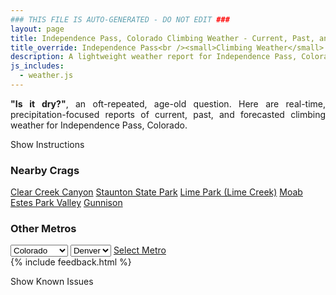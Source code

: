 ```yaml
---
### THIS FILE IS AUTO-GENERATED - DO NOT EDIT ###
layout: page
title: Independence Pass, Colorado Climbing Weather - Current, Past, and Forecasted Report
title_override: Independence Pass<br /><small>Climbing Weather</small>
description: A lightweight weather report for Independence Pass, Colorado. Optimized for slow internet connections.
js_includes:
  - weather.js
---
```


<section class="measure center lh-copy f5-ns f6 ph2 mv4" style="text-align: justify;">
<strong>"Is it dry?"</strong>, an oft-repeated, age-old question. Here are real-time,
precipitation-focused reports of current, past, and forecasted climbing weather for Independence Pass, Colorado.
</section>

<p id="settings-toggle" class="mw5 b center tc hover-light-red black-70 pointer">Show Instructions</p>
<section id="settings" class="overflow-hidden" style="display:none;">
    <div class="mv2 ph2 center">
        <div class="fn f6 tc pv2">
            <p class="measure lh-copy center"><strong>Show/hide hourly forecasts</strong> by clicking the desired day.</p>
            <hr class="mw5 p0 mv2 o-60 b0 bt b--light-red light-red bg-light-red">
            <p class="measure lh-copy center"><strong>Current and Past conditions</strong> are measured by the nearest weather station. <strong>Forecast conditions</strong> are calculated and polled separately.</p>
            <hr class="mw5 p0 mv2 o-60 b0 bt b--light-red light-red bg-light-red">
            <p class="measure lh-copy center"><strong>Having issues?</strong> Try <a id="clear-cache" class="no-underline relative fancy-link light-red hover-light-red" href="#">clearing the local cache</a>.</p>
            <hr class="mw5 p0 mv2 o-60 b0 bt b--light-red light-red bg-light-red">
            <p class="measure lh-copy center">Weather data sourced from <a class="no-underline fancy-link relative light-red" target="_blank" href="https://www.weather.gov/documentation/services-web-api">weather.gov</a>.</p>
        </div>
    </div>
</section>
<section id="weather" data-crag="independence-pass-colorado" class="mv4-ns mv3 ph2 center"></section>
<section id="nearby" class="tc lh-copy">
  <h3>Nearby Crags</h3>
<a class="nowrap no-underline fancy-link relative light-red mh3" href="/crags/clear-creek-canyon-colorado-weather.html">Clear Creek Canyon</a>
<a class="nowrap no-underline fancy-link relative light-red mh3" href="/crags/staunton-state-park-colorado-weather.html">Staunton State Park</a>
<a class="nowrap no-underline fancy-link relative light-red mh3" href="/crags/lime-park-lime-creek-colorado-weather.html">Lime Park (Lime Creek)</a>
<a class="nowrap no-underline fancy-link relative light-red mh3" href="/crags/moab-utah-weather.html">Moab</a>
<a class="nowrap no-underline fancy-link relative light-red mh3" href="/crags/estes-park-valley-colorado-weather.html">Estes Park Valley</a>
<a class="nowrap no-underline fancy-link relative light-red mh3" href="/crags/gunnison-colorado-weather.html">Gunnison</a>
</section>
<section id="nearby" class="tc lh-copy">
  <h3>Other Metros</h3>
  <select class="ma1 bg-near-white pa2" id="stateSel">
    <option value="Texas">Texas</option>
    <option value="Washington">Washington</option>
    <option value="Colorado" selected>Colorado</option>
    <option value="Tennessee">Tennessee</option>
    <option value="Utah">Utah</option>
    <option value="California">California</option>
  </select>
  <select class="ma1 bg-near-white pa2" id="citySel">
    <option value="Denver" selected>Denver</option>
  </select>
  <a id="selectMetro" class="f6 link dim ph3 pv2 ma1 dib white bg-light-red" href="/crags/denver-colorado-weather.html">Select Metro</a>
  <script>
    var states = [];
    states["Texas"] = "Austin"
    states["Washington"] = "Seattle"
    states["Colorado"] = "Denver"
    states["Tennessee"] = "Nashville"
    states["Utah"] = "Salt Lake City"
    states["California"] = "San Francisco|Los Angeles"
  </script>
</section>
{% include feedback.html %}
<p id="issues-toggle" class="mw5 b center tc hover-light-red black-70 pointer">Show Known Issues</p>
<section id="issues" class="overflow-hidden tc f6">
</section>

<script>
  var weekly_GJT_162_97 = {"updated":"2023-01-03T07:52:05+00:00","units":"us","forecastGenerator":"BaselineForecastGenerator","generatedAt":"2023-01-03T08:36:20+00:00","updateTime":"2023-01-03T07:52:05+00:00","validTimes":"2023-01-03T01:00:00+00:00/P8D","elevation":{"unitCode":"wmoUnit:m","value":3250.9968},"periods":[{"number":1,"name":"Overnight","startTime":"2023-01-03T01:00:00-07:00","endTime":"2023-01-03T06:00:00-07:00","isDaytime":false,"temperature":4,"temperatureUnit":"F","temperatureTrend":null,"windSpeed":"5 to 15 mph","windDirection":"WSW","icon":"https://api.weather.gov/icons/land/night/snow,60?size=medium","shortForecast":"Snow Showers Likely","detailedForecast":"Snow showers likely. Mostly cloudy, with a low around 4. West southwest wind 5 to 15 mph. Chance of precipitation is 60%. New snow accumulation of 1 to 2 inches possible."},{"number":2,"name":"Tuesday","startTime":"2023-01-03T06:00:00-07:00","endTime":"2023-01-03T18:00:00-07:00","isDaytime":true,"temperature":18,"temperatureUnit":"F","temperatureTrend":null,"windSpeed":"10 to 15 mph","windDirection":"W","icon":"https://api.weather.gov/icons/land/day/snow,60/snow,70?size=medium","shortForecast":"Snow Showers Likely","detailedForecast":"Snow showers likely. Cloudy, with a high near 18. West wind 10 to 15 mph, with gusts as high as 30 mph. Chance of precipitation is 70%. New snow accumulation of 1 to 2 inches possible."},{"number":3,"name":"Tuesday Night","startTime":"2023-01-03T18:00:00-07:00","endTime":"2023-01-04T06:00:00-07:00","isDaytime":false,"temperature":0,"temperatureUnit":"F","temperatureTrend":null,"windSpeed":"15 to 20 mph","windDirection":"WNW","icon":"https://api.weather.gov/icons/land/night/snow,70/snow,50?size=medium","shortForecast":"Snow Showers Likely","detailedForecast":"Snow showers likely. Mostly cloudy, with a low around 0. Wind chill values as low as -16. West northwest wind 15 to 20 mph. Chance of precipitation is 70%. New snow accumulation of less than one inch possible."},{"number":4,"name":"Wednesday","startTime":"2023-01-04T06:00:00-07:00","endTime":"2023-01-04T18:00:00-07:00","isDaytime":true,"temperature":17,"temperatureUnit":"F","temperatureTrend":null,"windSpeed":"20 to 25 mph","windDirection":"WNW","icon":"https://api.weather.gov/icons/land/day/blizzard,30/blizzard,20?size=medium","shortForecast":"Chance Snow Showers And Patchy Blowing Snow then Patchy Blowing Snow","detailedForecast":"A chance of snow showers before 9am, then a chance of snow showers and patchy blowing snow between 9am and 11am, then patchy blowing snow and a slight chance of snow showers between 11am and 5pm. Partly sunny, with a high near 17. Wind chill values as low as -19. West northwest wind 20 to 25 mph. Chance of precipitation is 30%. Little or no snow accumulation expected."},{"number":5,"name":"Wednesday Night","startTime":"2023-01-04T18:00:00-07:00","endTime":"2023-01-05T06:00:00-07:00","isDaytime":false,"temperature":2,"temperatureUnit":"F","temperatureTrend":null,"windSpeed":"10 to 15 mph","windDirection":"W","icon":"https://api.weather.gov/icons/land/night/cold?size=medium","shortForecast":"Partly Cloudy","detailedForecast":"Partly cloudy, with a low around 2. West wind 10 to 15 mph."},{"number":6,"name":"Thursday","startTime":"2023-01-05T06:00:00-07:00","endTime":"2023-01-05T18:00:00-07:00","isDaytime":true,"temperature":33,"temperatureUnit":"F","temperatureTrend":null,"windSpeed":"15 to 20 mph","windDirection":"WSW","icon":"https://api.weather.gov/icons/land/day/blizzard?size=medium","shortForecast":"Patchy Blowing Snow","detailedForecast":"Patchy blowing snow between 11am and 5pm. Mostly sunny, with a high near 33."},{"number":7,"name":"Thursday Night","startTime":"2023-01-05T18:00:00-07:00","endTime":"2023-01-06T06:00:00-07:00","isDaytime":false,"temperature":11,"temperatureUnit":"F","temperatureTrend":null,"windSpeed":"15 mph","windDirection":"WSW","icon":"https://api.weather.gov/icons/land/night/snow,40/snow,80?size=medium","shortForecast":"Snow Showers","detailedForecast":"Snow showers after 11pm. Mostly cloudy, with a low around 11. Chance of precipitation is 80%. New snow accumulation of less than one inch possible."},{"number":8,"name":"Friday","startTime":"2023-01-06T06:00:00-07:00","endTime":"2023-01-06T18:00:00-07:00","isDaytime":true,"temperature":26,"temperatureUnit":"F","temperatureTrend":null,"windSpeed":"15 to 20 mph","windDirection":"W","icon":"https://api.weather.gov/icons/land/day/snow/blizzard?size=medium","shortForecast":"Snow Showers","detailedForecast":"Snow showers before noon, then snow showers and patchy blowing snow. Mostly cloudy, with a high near 26. New snow accumulation of 1 to 2 inches possible."},{"number":9,"name":"Friday Night","startTime":"2023-01-06T18:00:00-07:00","endTime":"2023-01-07T06:00:00-07:00","isDaytime":false,"temperature":6,"temperatureUnit":"F","temperatureTrend":null,"windSpeed":"15 mph","windDirection":"WNW","icon":"https://api.weather.gov/icons/land/night/snow?size=medium","shortForecast":"Chance Snow Showers","detailedForecast":"A chance of snow showers before 5am. Mostly cloudy, with a low around 6. Little or no snow accumulation expected."},{"number":10,"name":"Saturday","startTime":"2023-01-07T06:00:00-07:00","endTime":"2023-01-07T18:00:00-07:00","isDaytime":true,"temperature":25,"temperatureUnit":"F","temperatureTrend":null,"windSpeed":"10 to 15 mph","windDirection":"WNW","icon":"https://api.weather.gov/icons/land/day/bkn?size=medium","shortForecast":"Partly Sunny","detailedForecast":"Partly sunny, with a high near 25."},{"number":11,"name":"Saturday Night","startTime":"2023-01-07T18:00:00-07:00","endTime":"2023-01-08T06:00:00-07:00","isDaytime":false,"temperature":3,"temperatureUnit":"F","temperatureTrend":null,"windSpeed":"10 mph","windDirection":"W","icon":"https://api.weather.gov/icons/land/night/cold?size=medium","shortForecast":"Partly Cloudy","detailedForecast":"Partly cloudy, with a low around 3."},{"number":12,"name":"Sunday","startTime":"2023-01-08T06:00:00-07:00","endTime":"2023-01-08T18:00:00-07:00","isDaytime":true,"temperature":29,"temperatureUnit":"F","temperatureTrend":null,"windSpeed":"10 to 15 mph","windDirection":"W","icon":"https://api.weather.gov/icons/land/day/sct/snow?size=medium","shortForecast":"Mostly Sunny then Slight Chance Snow Showers","detailedForecast":"A slight chance of snow showers after 5pm. Mostly sunny, with a high near 29."},{"number":13,"name":"Sunday Night","startTime":"2023-01-08T18:00:00-07:00","endTime":"2023-01-09T06:00:00-07:00","isDaytime":false,"temperature":6,"temperatureUnit":"F","temperatureTrend":null,"windSpeed":"15 mph","windDirection":"WSW","icon":"https://api.weather.gov/icons/land/night/snow?size=medium","shortForecast":"Slight Chance Snow Showers","detailedForecast":"A slight chance of snow showers. Partly cloudy, with a low around 6."},{"number":14,"name":"Monday","startTime":"2023-01-09T06:00:00-07:00","endTime":"2023-01-09T18:00:00-07:00","isDaytime":true,"temperature":28,"temperatureUnit":"F","temperatureTrend":null,"windSpeed":"15 mph","windDirection":"W","icon":"https://api.weather.gov/icons/land/day/snow?size=medium","shortForecast":"Slight Chance Snow Showers","detailedForecast":"A slight chance of snow showers. Partly sunny, with a high near 28."}]}
  var hourly_GJT_162_97 = {"@context":["https://geojson.org/geojson-ld/geojson-context.jsonld",{"@version":"1.1","wx":"https://api.weather.gov/ontology#","geo":"http://www.opengis.net/ont/geosparql#","unit":"http://codes.wmo.int/common/unit/","@vocab":"https://api.weather.gov/ontology#"}],"type":"Feature","geometry":{"type":"Polygon","coordinates":[[[-106.6339563,39.1280215],[-106.63151339999999,39.1059871],[-106.60305159999999,39.1078842],[-106.60548849999999,39.1299189],[-106.6339563,39.1280215]]]},"properties":{"updated":"2023-01-03T07:52:05+00:00","units":"us","forecastGenerator":"HourlyForecastGenerator","generatedAt":"2023-01-03T08:36:21+00:00","updateTime":"2023-01-03T07:52:05+00:00","validTimes":"2023-01-03T01:00:00+00:00/P8D","elevation":{"unitCode":"wmoUnit:m","value":3250.9968},"periods":[{"number":1,"name":"","startTime":"2023-01-03T01:00:00-07:00","endTime":"2023-01-03T02:00:00-07:00","isDaytime":false,"temperature":10,"temperatureUnit":"F","temperatureTrend":null,"windSpeed":"5 mph","windDirection":"WSW","icon":"https://api.weather.gov/icons/land/night/snow,50?size=small","shortForecast":"Chance Snow Showers","detailedForecast":""},{"number":2,"name":"","startTime":"2023-01-03T02:00:00-07:00","endTime":"2023-01-03T03:00:00-07:00","isDaytime":false,"temperature":11,"temperatureUnit":"F","temperatureTrend":null,"windSpeed":"10 mph","windDirection":"WSW","icon":"https://api.weather.gov/icons/land/night/snow,60?size=small","shortForecast":"Snow Showers Likely","detailedForecast":""},{"number":3,"name":"","startTime":"2023-01-03T03:00:00-07:00","endTime":"2023-01-03T04:00:00-07:00","isDaytime":false,"temperature":11,"temperatureUnit":"F","temperatureTrend":null,"windSpeed":"10 mph","windDirection":"W","icon":"https://api.weather.gov/icons/land/night/snow,60?size=small","shortForecast":"Snow Showers Likely","detailedForecast":""},{"number":4,"name":"","startTime":"2023-01-03T04:00:00-07:00","endTime":"2023-01-03T05:00:00-07:00","isDaytime":false,"temperature":11,"temperatureUnit":"F","temperatureTrend":null,"windSpeed":"10 mph","windDirection":"WSW","icon":"https://api.weather.gov/icons/land/night/snow,60?size=small","shortForecast":"Snow Showers Likely","detailedForecast":""},{"number":5,"name":"","startTime":"2023-01-03T05:00:00-07:00","endTime":"2023-01-03T06:00:00-07:00","isDaytime":false,"temperature":10,"temperatureUnit":"F","temperatureTrend":null,"windSpeed":"15 mph","windDirection":"W","icon":"https://api.weather.gov/icons/land/night/snow,60?size=small","shortForecast":"Snow Showers Likely","detailedForecast":""},{"number":6,"name":"","startTime":"2023-01-03T06:00:00-07:00","endTime":"2023-01-03T07:00:00-07:00","isDaytime":true,"temperature":9,"temperatureUnit":"F","temperatureTrend":null,"windSpeed":"10 mph","windDirection":"W","icon":"https://api.weather.gov/icons/land/day/snow,60?size=small","shortForecast":"Snow Showers Likely","detailedForecast":""},{"number":7,"name":"","startTime":"2023-01-03T07:00:00-07:00","endTime":"2023-01-03T08:00:00-07:00","isDaytime":true,"temperature":8,"temperatureUnit":"F","temperatureTrend":null,"windSpeed":"10 mph","windDirection":"W","icon":"https://api.weather.gov/icons/land/day/snow,50?size=small","shortForecast":"Chance Snow Showers","detailedForecast":""},{"number":8,"name":"","startTime":"2023-01-03T08:00:00-07:00","endTime":"2023-01-03T09:00:00-07:00","isDaytime":true,"temperature":8,"temperatureUnit":"F","temperatureTrend":null,"windSpeed":"15 mph","windDirection":"W","icon":"https://api.weather.gov/icons/land/day/snow?size=small","shortForecast":"Chance Snow Showers","detailedForecast":""},{"number":9,"name":"","startTime":"2023-01-03T09:00:00-07:00","endTime":"2023-01-03T10:00:00-07:00","isDaytime":true,"temperature":8,"temperatureUnit":"F","temperatureTrend":null,"windSpeed":"15 mph","windDirection":"W","icon":"https://api.weather.gov/icons/land/day/snow?size=small","shortForecast":"Chance Snow Showers","detailedForecast":""},{"number":10,"name":"","startTime":"2023-01-03T10:00:00-07:00","endTime":"2023-01-03T11:00:00-07:00","isDaytime":true,"temperature":12,"temperatureUnit":"F","temperatureTrend":null,"windSpeed":"15 mph","windDirection":"W","icon":"https://api.weather.gov/icons/land/day/snow?size=small","shortForecast":"Chance Snow Showers","detailedForecast":""},{"number":11,"name":"","startTime":"2023-01-03T11:00:00-07:00","endTime":"2023-01-03T12:00:00-07:00","isDaytime":true,"temperature":16,"temperatureUnit":"F","temperatureTrend":null,"windSpeed":"15 mph","windDirection":"W","icon":"https://api.weather.gov/icons/land/day/snow?size=small","shortForecast":"Chance Snow Showers","detailedForecast":""},{"number":12,"name":"","startTime":"2023-01-03T12:00:00-07:00","endTime":"2023-01-03T13:00:00-07:00","isDaytime":true,"temperature":16,"temperatureUnit":"F","temperatureTrend":null,"windSpeed":"15 mph","windDirection":"W","icon":"https://api.weather.gov/icons/land/day/snow?size=small","shortForecast":"Chance Snow Showers","detailedForecast":""},{"number":13,"name":"","startTime":"2023-01-03T13:00:00-07:00","endTime":"2023-01-03T14:00:00-07:00","isDaytime":true,"temperature":16,"temperatureUnit":"F","temperatureTrend":null,"windSpeed":"15 mph","windDirection":"W","icon":"https://api.weather.gov/icons/land/day/snow?size=small","shortForecast":"Snow Showers Likely","detailedForecast":""},{"number":14,"name":"","startTime":"2023-01-03T14:00:00-07:00","endTime":"2023-01-03T15:00:00-07:00","isDaytime":true,"temperature":17,"temperatureUnit":"F","temperatureTrend":null,"windSpeed":"15 mph","windDirection":"W","icon":"https://api.weather.gov/icons/land/day/snow?size=small","shortForecast":"Snow Showers Likely","detailedForecast":""},{"number":15,"name":"","startTime":"2023-01-03T15:00:00-07:00","endTime":"2023-01-03T16:00:00-07:00","isDaytime":true,"temperature":16,"temperatureUnit":"F","temperatureTrend":null,"windSpeed":"15 mph","windDirection":"W","icon":"https://api.weather.gov/icons/land/day/snow?size=small","shortForecast":"Snow Showers Likely","detailedForecast":""},{"number":16,"name":"","startTime":"2023-01-03T16:00:00-07:00","endTime":"2023-01-03T17:00:00-07:00","isDaytime":true,"temperature":14,"temperatureUnit":"F","temperatureTrend":null,"windSpeed":"15 mph","windDirection":"WNW","icon":"https://api.weather.gov/icons/land/day/snow?size=small","shortForecast":"Snow Showers Likely","detailedForecast":""},{"number":17,"name":"","startTime":"2023-01-03T17:00:00-07:00","endTime":"2023-01-03T18:00:00-07:00","isDaytime":true,"temperature":12,"temperatureUnit":"F","temperatureTrend":null,"windSpeed":"15 mph","windDirection":"WNW","icon":"https://api.weather.gov/icons/land/day/snow?size=small","shortForecast":"Snow Showers Likely","detailedForecast":""},{"number":18,"name":"","startTime":"2023-01-03T18:00:00-07:00","endTime":"2023-01-03T19:00:00-07:00","isDaytime":false,"temperature":6,"temperatureUnit":"F","temperatureTrend":null,"windSpeed":"15 mph","windDirection":"WNW","icon":"https://api.weather.gov/icons/land/night/snow?size=small","shortForecast":"Snow Showers Likely","detailedForecast":""},{"number":19,"name":"","startTime":"2023-01-03T19:00:00-07:00","endTime":"2023-01-03T20:00:00-07:00","isDaytime":false,"temperature":6,"temperatureUnit":"F","temperatureTrend":null,"windSpeed":"15 mph","windDirection":"WNW","icon":"https://api.weather.gov/icons/land/night/snow?size=small","shortForecast":"Snow Showers Likely","detailedForecast":""},{"number":20,"name":"","startTime":"2023-01-03T20:00:00-07:00","endTime":"2023-01-03T21:00:00-07:00","isDaytime":false,"temperature":5,"temperatureUnit":"F","temperatureTrend":null,"windSpeed":"15 mph","windDirection":"WNW","icon":"https://api.weather.gov/icons/land/night/snow?size=small","shortForecast":"Snow Showers Likely","detailedForecast":""},{"number":21,"name":"","startTime":"2023-01-03T21:00:00-07:00","endTime":"2023-01-03T22:00:00-07:00","isDaytime":false,"temperature":4,"temperatureUnit":"F","temperatureTrend":null,"windSpeed":"15 mph","windDirection":"WNW","icon":"https://api.weather.gov/icons/land/night/snow?size=small","shortForecast":"Snow Showers Likely","detailedForecast":""},{"number":22,"name":"","startTime":"2023-01-03T22:00:00-07:00","endTime":"2023-01-03T23:00:00-07:00","isDaytime":false,"temperature":3,"temperatureUnit":"F","temperatureTrend":null,"windSpeed":"15 mph","windDirection":"WNW","icon":"https://api.weather.gov/icons/land/night/snow?size=small","shortForecast":"Snow Showers Likely","detailedForecast":""},{"number":23,"name":"","startTime":"2023-01-03T23:00:00-07:00","endTime":"2023-01-04T00:00:00-07:00","isDaytime":false,"temperature":4,"temperatureUnit":"F","temperatureTrend":null,"windSpeed":"15 mph","windDirection":"WNW","icon":"https://api.weather.gov/icons/land/night/snow?size=small","shortForecast":"Chance Snow Showers","detailedForecast":""},{"number":24,"name":"","startTime":"2023-01-04T00:00:00-07:00","endTime":"2023-01-04T01:00:00-07:00","isDaytime":false,"temperature":2,"temperatureUnit":"F","temperatureTrend":null,"windSpeed":"15 mph","windDirection":"WNW","icon":"https://api.weather.gov/icons/land/night/snow?size=small","shortForecast":"Chance Snow Showers","detailedForecast":""},{"number":25,"name":"","startTime":"2023-01-04T01:00:00-07:00","endTime":"2023-01-04T02:00:00-07:00","isDaytime":false,"temperature":5,"temperatureUnit":"F","temperatureTrend":null,"windSpeed":"15 mph","windDirection":"WNW","icon":"https://api.weather.gov/icons/land/night/snow?size=small","shortForecast":"Chance Snow Showers","detailedForecast":""},{"number":26,"name":"","startTime":"2023-01-04T02:00:00-07:00","endTime":"2023-01-04T03:00:00-07:00","isDaytime":false,"temperature":6,"temperatureUnit":"F","temperatureTrend":null,"windSpeed":"15 mph","windDirection":"WNW","icon":"https://api.weather.gov/icons/land/night/snow?size=small","shortForecast":"Chance Snow Showers","detailedForecast":""},{"number":27,"name":"","startTime":"2023-01-04T03:00:00-07:00","endTime":"2023-01-04T04:00:00-07:00","isDaytime":false,"temperature":5,"temperatureUnit":"F","temperatureTrend":null,"windSpeed":"20 mph","windDirection":"WNW","icon":"https://api.weather.gov/icons/land/night/snow?size=small","shortForecast":"Chance Snow Showers","detailedForecast":""},{"number":28,"name":"","startTime":"2023-01-04T04:00:00-07:00","endTime":"2023-01-04T05:00:00-07:00","isDaytime":false,"temperature":5,"temperatureUnit":"F","temperatureTrend":null,"windSpeed":"20 mph","windDirection":"WNW","icon":"https://api.weather.gov/icons/land/night/snow?size=small","shortForecast":"Chance Snow Showers","detailedForecast":""},{"number":29,"name":"","startTime":"2023-01-04T05:00:00-07:00","endTime":"2023-01-04T06:00:00-07:00","isDaytime":false,"temperature":6,"temperatureUnit":"F","temperatureTrend":null,"windSpeed":"20 mph","windDirection":"WNW","icon":"https://api.weather.gov/icons/land/night/snow?size=small","shortForecast":"Chance Snow Showers","detailedForecast":""},{"number":30,"name":"","startTime":"2023-01-04T06:00:00-07:00","endTime":"2023-01-04T07:00:00-07:00","isDaytime":true,"temperature":4,"temperatureUnit":"F","temperatureTrend":null,"windSpeed":"20 mph","windDirection":"WNW","icon":"https://api.weather.gov/icons/land/day/snow?size=small","shortForecast":"Chance Snow Showers","detailedForecast":""},{"number":31,"name":"","startTime":"2023-01-04T07:00:00-07:00","endTime":"2023-01-04T08:00:00-07:00","isDaytime":true,"temperature":3,"temperatureUnit":"F","temperatureTrend":null,"windSpeed":"20 mph","windDirection":"WNW","icon":"https://api.weather.gov/icons/land/day/snow?size=small","shortForecast":"Chance Snow Showers","detailedForecast":""},{"number":32,"name":"","startTime":"2023-01-04T08:00:00-07:00","endTime":"2023-01-04T09:00:00-07:00","isDaytime":true,"temperature":3,"temperatureUnit":"F","temperatureTrend":null,"windSpeed":"20 mph","windDirection":"WNW","icon":"https://api.weather.gov/icons/land/day/snow?size=small","shortForecast":"Chance Snow Showers","detailedForecast":""},{"number":33,"name":"","startTime":"2023-01-04T09:00:00-07:00","endTime":"2023-01-04T10:00:00-07:00","isDaytime":true,"temperature":4,"temperatureUnit":"F","temperatureTrend":null,"windSpeed":"20 mph","windDirection":"WNW","icon":"https://api.weather.gov/icons/land/day/blizzard?size=small","shortForecast":"Chance Snow Showers And Patchy Blowing Snow","detailedForecast":""},{"number":34,"name":"","startTime":"2023-01-04T10:00:00-07:00","endTime":"2023-01-04T11:00:00-07:00","isDaytime":true,"temperature":8,"temperatureUnit":"F","temperatureTrend":null,"windSpeed":"20 mph","windDirection":"WNW","icon":"https://api.weather.gov/icons/land/day/blizzard?size=small","shortForecast":"Chance Snow Showers And Patchy Blowing Snow","detailedForecast":""},{"number":35,"name":"","startTime":"2023-01-04T11:00:00-07:00","endTime":"2023-01-04T12:00:00-07:00","isDaytime":true,"temperature":13,"temperatureUnit":"F","temperatureTrend":null,"windSpeed":"25 mph","windDirection":"WNW","icon":"https://api.weather.gov/icons/land/day/blizzard?size=small","shortForecast":"Patchy Blowing Snow","detailedForecast":""},{"number":36,"name":"","startTime":"2023-01-04T12:00:00-07:00","endTime":"2023-01-04T13:00:00-07:00","isDaytime":true,"temperature":14,"temperatureUnit":"F","temperatureTrend":null,"windSpeed":"25 mph","windDirection":"WNW","icon":"https://api.weather.gov/icons/land/day/blizzard?size=small","shortForecast":"Patchy Blowing Snow","detailedForecast":""},{"number":37,"name":"","startTime":"2023-01-04T13:00:00-07:00","endTime":"2023-01-04T14:00:00-07:00","isDaytime":true,"temperature":16,"temperatureUnit":"F","temperatureTrend":null,"windSpeed":"25 mph","windDirection":"W","icon":"https://api.weather.gov/icons/land/day/blizzard?size=small","shortForecast":"Patchy Blowing Snow","detailedForecast":""},{"number":38,"name":"","startTime":"2023-01-04T14:00:00-07:00","endTime":"2023-01-04T15:00:00-07:00","isDaytime":true,"temperature":17,"temperatureUnit":"F","temperatureTrend":null,"windSpeed":"25 mph","windDirection":"W","icon":"https://api.weather.gov/icons/land/day/blizzard?size=small","shortForecast":"Patchy Blowing Snow","detailedForecast":""},{"number":39,"name":"","startTime":"2023-01-04T15:00:00-07:00","endTime":"2023-01-04T16:00:00-07:00","isDaytime":true,"temperature":15,"temperatureUnit":"F","temperatureTrend":null,"windSpeed":"20 mph","windDirection":"W","icon":"https://api.weather.gov/icons/land/day/blizzard?size=small","shortForecast":"Patchy Blowing Snow","detailedForecast":""},{"number":40,"name":"","startTime":"2023-01-04T16:00:00-07:00","endTime":"2023-01-04T17:00:00-07:00","isDaytime":true,"temperature":14,"temperatureUnit":"F","temperatureTrend":null,"windSpeed":"20 mph","windDirection":"W","icon":"https://api.weather.gov/icons/land/day/blizzard?size=small","shortForecast":"Patchy Blowing Snow","detailedForecast":""},{"number":41,"name":"","startTime":"2023-01-04T17:00:00-07:00","endTime":"2023-01-04T18:00:00-07:00","isDaytime":true,"temperature":12,"temperatureUnit":"F","temperatureTrend":null,"windSpeed":"20 mph","windDirection":"W","icon":"https://api.weather.gov/icons/land/day/bkn?size=small","shortForecast":"Partly Sunny","detailedForecast":""},{"number":42,"name":"","startTime":"2023-01-04T18:00:00-07:00","endTime":"2023-01-04T19:00:00-07:00","isDaytime":false,"temperature":10,"temperatureUnit":"F","temperatureTrend":null,"windSpeed":"15 mph","windDirection":"W","icon":"https://api.weather.gov/icons/land/night/cold?size=small","shortForecast":"Partly Cloudy","detailedForecast":""},{"number":43,"name":"","startTime":"2023-01-04T19:00:00-07:00","endTime":"2023-01-04T20:00:00-07:00","isDaytime":false,"temperature":7,"temperatureUnit":"F","temperatureTrend":null,"windSpeed":"10 mph","windDirection":"W","icon":"https://api.weather.gov/icons/land/night/cold?size=small","shortForecast":"Partly Cloudy","detailedForecast":""},{"number":44,"name":"","startTime":"2023-01-04T20:00:00-07:00","endTime":"2023-01-04T21:00:00-07:00","isDaytime":false,"temperature":4,"temperatureUnit":"F","temperatureTrend":null,"windSpeed":"10 mph","windDirection":"WSW","icon":"https://api.weather.gov/icons/land/night/cold?size=small","shortForecast":"Partly Cloudy","detailedForecast":""},{"number":45,"name":"","startTime":"2023-01-04T21:00:00-07:00","endTime":"2023-01-04T22:00:00-07:00","isDaytime":false,"temperature":4,"temperatureUnit":"F","temperatureTrend":null,"windSpeed":"10 mph","windDirection":"WSW","icon":"https://api.weather.gov/icons/land/night/cold?size=small","shortForecast":"Mostly Clear","detailedForecast":""},{"number":46,"name":"","startTime":"2023-01-04T22:00:00-07:00","endTime":"2023-01-04T23:00:00-07:00","isDaytime":false,"temperature":4,"temperatureUnit":"F","temperatureTrend":null,"windSpeed":"15 mph","windDirection":"WSW","icon":"https://api.weather.gov/icons/land/night/cold?size=small","shortForecast":"Mostly Clear","detailedForecast":""},{"number":47,"name":"","startTime":"2023-01-04T23:00:00-07:00","endTime":"2023-01-05T00:00:00-07:00","isDaytime":false,"temperature":4,"temperatureUnit":"F","temperatureTrend":null,"windSpeed":"15 mph","windDirection":"WSW","icon":"https://api.weather.gov/icons/land/night/cold?size=small","shortForecast":"Mostly Clear","detailedForecast":""},{"number":48,"name":"","startTime":"2023-01-05T00:00:00-07:00","endTime":"2023-01-05T01:00:00-07:00","isDaytime":false,"temperature":5,"temperatureUnit":"F","temperatureTrend":null,"windSpeed":"15 mph","windDirection":"WSW","icon":"https://api.weather.gov/icons/land/night/cold?size=small","shortForecast":"Mostly Clear","detailedForecast":""},{"number":49,"name":"","startTime":"2023-01-05T01:00:00-07:00","endTime":"2023-01-05T02:00:00-07:00","isDaytime":false,"temperature":6,"temperatureUnit":"F","temperatureTrend":null,"windSpeed":"15 mph","windDirection":"WSW","icon":"https://api.weather.gov/icons/land/night/cold?size=small","shortForecast":"Mostly Clear","detailedForecast":""},{"number":50,"name":"","startTime":"2023-01-05T02:00:00-07:00","endTime":"2023-01-05T03:00:00-07:00","isDaytime":false,"temperature":7,"temperatureUnit":"F","temperatureTrend":null,"windSpeed":"15 mph","windDirection":"WSW","icon":"https://api.weather.gov/icons/land/night/cold?size=small","shortForecast":"Mostly Clear","detailedForecast":""},{"number":51,"name":"","startTime":"2023-01-05T03:00:00-07:00","endTime":"2023-01-05T04:00:00-07:00","isDaytime":false,"temperature":8,"temperatureUnit":"F","temperatureTrend":null,"windSpeed":"15 mph","windDirection":"WSW","icon":"https://api.weather.gov/icons/land/night/cold?size=small","shortForecast":"Mostly Clear","detailedForecast":""},{"number":52,"name":"","startTime":"2023-01-05T04:00:00-07:00","endTime":"2023-01-05T05:00:00-07:00","isDaytime":false,"temperature":9,"temperatureUnit":"F","temperatureTrend":null,"windSpeed":"15 mph","windDirection":"WSW","icon":"https://api.weather.gov/icons/land/night/cold?size=small","shortForecast":"Partly Cloudy","detailedForecast":""},{"number":53,"name":"","startTime":"2023-01-05T05:00:00-07:00","endTime":"2023-01-05T06:00:00-07:00","isDaytime":false,"temperature":9,"temperatureUnit":"F","temperatureTrend":null,"windSpeed":"15 mph","windDirection":"WSW","icon":"https://api.weather.gov/icons/land/night/cold?size=small","shortForecast":"Partly Cloudy","detailedForecast":""},{"number":54,"name":"","startTime":"2023-01-05T06:00:00-07:00","endTime":"2023-01-05T07:00:00-07:00","isDaytime":true,"temperature":10,"temperatureUnit":"F","temperatureTrend":null,"windSpeed":"15 mph","windDirection":"WSW","icon":"https://api.weather.gov/icons/land/day/cold?size=small","shortForecast":"Mostly Sunny","detailedForecast":""},{"number":55,"name":"","startTime":"2023-01-05T07:00:00-07:00","endTime":"2023-01-05T08:00:00-07:00","isDaytime":true,"temperature":11,"temperatureUnit":"F","temperatureTrend":null,"windSpeed":"15 mph","windDirection":"WSW","icon":"https://api.weather.gov/icons/land/day/sct?size=small","shortForecast":"Mostly Sunny","detailedForecast":""},{"number":56,"name":"","startTime":"2023-01-05T08:00:00-07:00","endTime":"2023-01-05T09:00:00-07:00","isDaytime":true,"temperature":11,"temperatureUnit":"F","temperatureTrend":null,"windSpeed":"15 mph","windDirection":"WSW","icon":"https://api.weather.gov/icons/land/day/sct?size=small","shortForecast":"Mostly Sunny","detailedForecast":""},{"number":57,"name":"","startTime":"2023-01-05T09:00:00-07:00","endTime":"2023-01-05T10:00:00-07:00","isDaytime":true,"temperature":17,"temperatureUnit":"F","temperatureTrend":null,"windSpeed":"15 mph","windDirection":"WSW","icon":"https://api.weather.gov/icons/land/day/sct?size=small","shortForecast":"Mostly Sunny","detailedForecast":""},{"number":58,"name":"","startTime":"2023-01-05T10:00:00-07:00","endTime":"2023-01-05T11:00:00-07:00","isDaytime":true,"temperature":22,"temperatureUnit":"F","temperatureTrend":null,"windSpeed":"15 mph","windDirection":"W","icon":"https://api.weather.gov/icons/land/day/sct?size=small","shortForecast":"Mostly Sunny","detailedForecast":""},{"number":59,"name":"","startTime":"2023-01-05T11:00:00-07:00","endTime":"2023-01-05T12:00:00-07:00","isDaytime":true,"temperature":28,"temperatureUnit":"F","temperatureTrend":null,"windSpeed":"20 mph","windDirection":"W","icon":"https://api.weather.gov/icons/land/day/blizzard?size=small","shortForecast":"Patchy Blowing Snow","detailedForecast":""},{"number":60,"name":"","startTime":"2023-01-05T12:00:00-07:00","endTime":"2023-01-05T13:00:00-07:00","isDaytime":true,"temperature":30,"temperatureUnit":"F","temperatureTrend":null,"windSpeed":"20 mph","windDirection":"W","icon":"https://api.weather.gov/icons/land/day/blizzard?size=small","shortForecast":"Patchy Blowing Snow","detailedForecast":""},{"number":61,"name":"","startTime":"2023-01-05T13:00:00-07:00","endTime":"2023-01-05T14:00:00-07:00","isDaytime":true,"temperature":31,"temperatureUnit":"F","temperatureTrend":null,"windSpeed":"20 mph","windDirection":"WSW","icon":"https://api.weather.gov/icons/land/day/blizzard?size=small","shortForecast":"Patchy Blowing Snow","detailedForecast":""},{"number":62,"name":"","startTime":"2023-01-05T14:00:00-07:00","endTime":"2023-01-05T15:00:00-07:00","isDaytime":true,"temperature":33,"temperatureUnit":"F","temperatureTrend":null,"windSpeed":"20 mph","windDirection":"WSW","icon":"https://api.weather.gov/icons/land/day/blizzard?size=small","shortForecast":"Patchy Blowing Snow","detailedForecast":""},{"number":63,"name":"","startTime":"2023-01-05T15:00:00-07:00","endTime":"2023-01-05T16:00:00-07:00","isDaytime":true,"temperature":30,"temperatureUnit":"F","temperatureTrend":null,"windSpeed":"15 mph","windDirection":"WSW","icon":"https://api.weather.gov/icons/land/day/blizzard?size=small","shortForecast":"Patchy Blowing Snow","detailedForecast":""},{"number":64,"name":"","startTime":"2023-01-05T16:00:00-07:00","endTime":"2023-01-05T17:00:00-07:00","isDaytime":true,"temperature":27,"temperatureUnit":"F","temperatureTrend":null,"windSpeed":"15 mph","windDirection":"WSW","icon":"https://api.weather.gov/icons/land/day/blizzard?size=small","shortForecast":"Patchy Blowing Snow","detailedForecast":""},{"number":65,"name":"","startTime":"2023-01-05T17:00:00-07:00","endTime":"2023-01-05T18:00:00-07:00","isDaytime":true,"temperature":24,"temperatureUnit":"F","temperatureTrend":null,"windSpeed":"15 mph","windDirection":"WSW","icon":"https://api.weather.gov/icons/land/day/sct?size=small","shortForecast":"Mostly Sunny","detailedForecast":""},{"number":66,"name":"","startTime":"2023-01-05T18:00:00-07:00","endTime":"2023-01-05T19:00:00-07:00","isDaytime":false,"temperature":21,"temperatureUnit":"F","temperatureTrend":null,"windSpeed":"15 mph","windDirection":"WSW","icon":"https://api.weather.gov/icons/land/night/sct?size=small","shortForecast":"Partly Cloudy","detailedForecast":""},{"number":67,"name":"","startTime":"2023-01-05T19:00:00-07:00","endTime":"2023-01-05T20:00:00-07:00","isDaytime":false,"temperature":18,"temperatureUnit":"F","temperatureTrend":null,"windSpeed":"15 mph","windDirection":"SW","icon":"https://api.weather.gov/icons/land/night/sct?size=small","shortForecast":"Partly Cloudy","detailedForecast":""},{"number":68,"name":"","startTime":"2023-01-05T20:00:00-07:00","endTime":"2023-01-05T21:00:00-07:00","isDaytime":false,"temperature":14,"temperatureUnit":"F","temperatureTrend":null,"windSpeed":"15 mph","windDirection":"SW","icon":"https://api.weather.gov/icons/land/night/sct?size=small","shortForecast":"Partly Cloudy","detailedForecast":""},{"number":69,"name":"","startTime":"2023-01-05T21:00:00-07:00","endTime":"2023-01-05T22:00:00-07:00","isDaytime":false,"temperature":14,"temperatureUnit":"F","temperatureTrend":null,"windSpeed":"15 mph","windDirection":"SW","icon":"https://api.weather.gov/icons/land/night/sct?size=small","shortForecast":"Partly Cloudy","detailedForecast":""},{"number":70,"name":"","startTime":"2023-01-05T22:00:00-07:00","endTime":"2023-01-05T23:00:00-07:00","isDaytime":false,"temperature":14,"temperatureUnit":"F","temperatureTrend":null,"windSpeed":"15 mph","windDirection":"SW","icon":"https://api.weather.gov/icons/land/night/bkn?size=small","shortForecast":"Mostly Cloudy","detailedForecast":""},{"number":71,"name":"","startTime":"2023-01-05T23:00:00-07:00","endTime":"2023-01-06T00:00:00-07:00","isDaytime":false,"temperature":13,"temperatureUnit":"F","temperatureTrend":null,"windSpeed":"15 mph","windDirection":"SW","icon":"https://api.weather.gov/icons/land/night/snow?size=small","shortForecast":"Chance Snow Showers","detailedForecast":""},{"number":72,"name":"","startTime":"2023-01-06T00:00:00-07:00","endTime":"2023-01-06T01:00:00-07:00","isDaytime":false,"temperature":14,"temperatureUnit":"F","temperatureTrend":null,"windSpeed":"15 mph","windDirection":"SW","icon":"https://api.weather.gov/icons/land/night/snow?size=small","shortForecast":"Chance Snow Showers","detailedForecast":""},{"number":73,"name":"","startTime":"2023-01-06T01:00:00-07:00","endTime":"2023-01-06T02:00:00-07:00","isDaytime":false,"temperature":14,"temperatureUnit":"F","temperatureTrend":null,"windSpeed":"15 mph","windDirection":"SW","icon":"https://api.weather.gov/icons/land/night/snow?size=small","shortForecast":"Chance Snow Showers","detailedForecast":""},{"number":74,"name":"","startTime":"2023-01-06T02:00:00-07:00","endTime":"2023-01-06T03:00:00-07:00","isDaytime":false,"temperature":15,"temperatureUnit":"F","temperatureTrend":null,"windSpeed":"15 mph","windDirection":"SW","icon":"https://api.weather.gov/icons/land/night/snow?size=small","shortForecast":"Chance Snow Showers","detailedForecast":""},{"number":75,"name":"","startTime":"2023-01-06T03:00:00-07:00","endTime":"2023-01-06T04:00:00-07:00","isDaytime":false,"temperature":15,"temperatureUnit":"F","temperatureTrend":null,"windSpeed":"15 mph","windDirection":"SW","icon":"https://api.weather.gov/icons/land/night/snow?size=small","shortForecast":"Chance Snow Showers","detailedForecast":""},{"number":76,"name":"","startTime":"2023-01-06T04:00:00-07:00","endTime":"2023-01-06T05:00:00-07:00","isDaytime":false,"temperature":16,"temperatureUnit":"F","temperatureTrend":null,"windSpeed":"15 mph","windDirection":"WSW","icon":"https://api.weather.gov/icons/land/night/snow?size=small","shortForecast":"Chance Snow Showers","detailedForecast":""},{"number":77,"name":"","startTime":"2023-01-06T05:00:00-07:00","endTime":"2023-01-06T06:00:00-07:00","isDaytime":false,"temperature":16,"temperatureUnit":"F","temperatureTrend":null,"windSpeed":"15 mph","windDirection":"WSW","icon":"https://api.weather.gov/icons/land/night/snow?size=small","shortForecast":"Snow Showers","detailedForecast":""},{"number":78,"name":"","startTime":"2023-01-06T06:00:00-07:00","endTime":"2023-01-06T07:00:00-07:00","isDaytime":true,"temperature":15,"temperatureUnit":"F","temperatureTrend":null,"windSpeed":"15 mph","windDirection":"WSW","icon":"https://api.weather.gov/icons/land/day/snow?size=small","shortForecast":"Snow Showers","detailedForecast":""},{"number":79,"name":"","startTime":"2023-01-06T07:00:00-07:00","endTime":"2023-01-06T08:00:00-07:00","isDaytime":true,"temperature":14,"temperatureUnit":"F","temperatureTrend":null,"windSpeed":"15 mph","windDirection":"W","icon":"https://api.weather.gov/icons/land/day/snow?size=small","shortForecast":"Snow Showers","detailedForecast":""},{"number":80,"name":"","startTime":"2023-01-06T08:00:00-07:00","endTime":"2023-01-06T09:00:00-07:00","isDaytime":true,"temperature":13,"temperatureUnit":"F","temperatureTrend":null,"windSpeed":"15 mph","windDirection":"W","icon":"https://api.weather.gov/icons/land/day/snow?size=small","shortForecast":"Snow Showers","detailedForecast":""},{"number":81,"name":"","startTime":"2023-01-06T09:00:00-07:00","endTime":"2023-01-06T10:00:00-07:00","isDaytime":true,"temperature":17,"temperatureUnit":"F","temperatureTrend":null,"windSpeed":"15 mph","windDirection":"W","icon":"https://api.weather.gov/icons/land/day/snow?size=small","shortForecast":"Snow Showers","detailedForecast":""},{"number":82,"name":"","startTime":"2023-01-06T10:00:00-07:00","endTime":"2023-01-06T11:00:00-07:00","isDaytime":true,"temperature":20,"temperatureUnit":"F","temperatureTrend":null,"windSpeed":"15 mph","windDirection":"W","icon":"https://api.weather.gov/icons/land/day/snow?size=small","shortForecast":"Snow Showers","detailedForecast":""},{"number":83,"name":"","startTime":"2023-01-06T11:00:00-07:00","endTime":"2023-01-06T12:00:00-07:00","isDaytime":true,"temperature":24,"temperatureUnit":"F","temperatureTrend":null,"windSpeed":"20 mph","windDirection":"W","icon":"https://api.weather.gov/icons/land/day/snow?size=small","shortForecast":"Snow Showers","detailedForecast":""},{"number":84,"name":"","startTime":"2023-01-06T12:00:00-07:00","endTime":"2023-01-06T13:00:00-07:00","isDaytime":true,"temperature":24,"temperatureUnit":"F","temperatureTrend":null,"windSpeed":"20 mph","windDirection":"W","icon":"https://api.weather.gov/icons/land/day/blizzard?size=small","shortForecast":"Snow Showers And Patchy Blowing Snow","detailedForecast":""},{"number":85,"name":"","startTime":"2023-01-06T13:00:00-07:00","endTime":"2023-01-06T14:00:00-07:00","isDaytime":true,"temperature":25,"temperatureUnit":"F","temperatureTrend":null,"windSpeed":"20 mph","windDirection":"W","icon":"https://api.weather.gov/icons/land/day/blizzard?size=small","shortForecast":"Snow Showers And Patchy Blowing Snow","detailedForecast":""},{"number":86,"name":"","startTime":"2023-01-06T14:00:00-07:00","endTime":"2023-01-06T15:00:00-07:00","isDaytime":true,"temperature":26,"temperatureUnit":"F","temperatureTrend":null,"windSpeed":"20 mph","windDirection":"W","icon":"https://api.weather.gov/icons/land/day/blizzard?size=small","shortForecast":"Snow Showers And Patchy Blowing Snow","detailedForecast":""},{"number":87,"name":"","startTime":"2023-01-06T15:00:00-07:00","endTime":"2023-01-06T16:00:00-07:00","isDaytime":true,"temperature":24,"temperatureUnit":"F","temperatureTrend":null,"windSpeed":"15 mph","windDirection":"W","icon":"https://api.weather.gov/icons/land/day/snow?size=small","shortForecast":"Snow Showers","detailedForecast":""},{"number":88,"name":"","startTime":"2023-01-06T16:00:00-07:00","endTime":"2023-01-06T17:00:00-07:00","isDaytime":true,"temperature":22,"temperatureUnit":"F","temperatureTrend":null,"windSpeed":"15 mph","windDirection":"WNW","icon":"https://api.weather.gov/icons/land/day/snow?size=small","shortForecast":"Snow Showers","detailedForecast":""},{"number":89,"name":"","startTime":"2023-01-06T17:00:00-07:00","endTime":"2023-01-06T18:00:00-07:00","isDaytime":true,"temperature":21,"temperatureUnit":"F","temperatureTrend":null,"windSpeed":"15 mph","windDirection":"WNW","icon":"https://api.weather.gov/icons/land/day/snow?size=small","shortForecast":"Chance Snow Showers","detailedForecast":""},{"number":90,"name":"","startTime":"2023-01-06T18:00:00-07:00","endTime":"2023-01-06T19:00:00-07:00","isDaytime":false,"temperature":18,"temperatureUnit":"F","temperatureTrend":null,"windSpeed":"15 mph","windDirection":"WNW","icon":"https://api.weather.gov/icons/land/night/snow?size=small","shortForecast":"Chance Snow Showers","detailedForecast":""},{"number":91,"name":"","startTime":"2023-01-06T19:00:00-07:00","endTime":"2023-01-06T20:00:00-07:00","isDaytime":false,"temperature":16,"temperatureUnit":"F","temperatureTrend":null,"windSpeed":"15 mph","windDirection":"WNW","icon":"https://api.weather.gov/icons/land/night/snow?size=small","shortForecast":"Chance Snow Showers","detailedForecast":""},{"number":92,"name":"","startTime":"2023-01-06T20:00:00-07:00","endTime":"2023-01-06T21:00:00-07:00","isDaytime":false,"temperature":14,"temperatureUnit":"F","temperatureTrend":null,"windSpeed":"15 mph","windDirection":"WNW","icon":"https://api.weather.gov/icons/land/night/snow?size=small","shortForecast":"Chance Snow Showers","detailedForecast":""},{"number":93,"name":"","startTime":"2023-01-06T21:00:00-07:00","endTime":"2023-01-06T22:00:00-07:00","isDaytime":false,"temperature":13,"temperatureUnit":"F","temperatureTrend":null,"windSpeed":"15 mph","windDirection":"WNW","icon":"https://api.weather.gov/icons/land/night/snow?size=small","shortForecast":"Chance Snow Showers","detailedForecast":""},{"number":94,"name":"","startTime":"2023-01-06T22:00:00-07:00","endTime":"2023-01-06T23:00:00-07:00","isDaytime":false,"temperature":12,"temperatureUnit":"F","temperatureTrend":null,"windSpeed":"15 mph","windDirection":"WNW","icon":"https://api.weather.gov/icons/land/night/snow?size=small","shortForecast":"Chance Snow Showers","detailedForecast":""},{"number":95,"name":"","startTime":"2023-01-06T23:00:00-07:00","endTime":"2023-01-07T00:00:00-07:00","isDaytime":false,"temperature":11,"temperatureUnit":"F","temperatureTrend":null,"windSpeed":"15 mph","windDirection":"WNW","icon":"https://api.weather.gov/icons/land/night/snow?size=small","shortForecast":"Slight Chance Snow Showers","detailedForecast":""},{"number":96,"name":"","startTime":"2023-01-07T00:00:00-07:00","endTime":"2023-01-07T01:00:00-07:00","isDaytime":false,"temperature":11,"temperatureUnit":"F","temperatureTrend":null,"windSpeed":"15 mph","windDirection":"WNW","icon":"https://api.weather.gov/icons/land/night/snow?size=small","shortForecast":"Slight Chance Snow Showers","detailedForecast":""},{"number":97,"name":"","startTime":"2023-01-07T01:00:00-07:00","endTime":"2023-01-07T02:00:00-07:00","isDaytime":false,"temperature":12,"temperatureUnit":"F","temperatureTrend":null,"windSpeed":"15 mph","windDirection":"WNW","icon":"https://api.weather.gov/icons/land/night/snow?size=small","shortForecast":"Slight Chance Snow Showers","detailedForecast":""},{"number":98,"name":"","startTime":"2023-01-07T02:00:00-07:00","endTime":"2023-01-07T03:00:00-07:00","isDaytime":false,"temperature":12,"temperatureUnit":"F","temperatureTrend":null,"windSpeed":"15 mph","windDirection":"WNW","icon":"https://api.weather.gov/icons/land/night/snow?size=small","shortForecast":"Slight Chance Snow Showers","detailedForecast":""},{"number":99,"name":"","startTime":"2023-01-07T03:00:00-07:00","endTime":"2023-01-07T04:00:00-07:00","isDaytime":false,"temperature":11,"temperatureUnit":"F","temperatureTrend":null,"windSpeed":"15 mph","windDirection":"WNW","icon":"https://api.weather.gov/icons/land/night/snow?size=small","shortForecast":"Slight Chance Snow Showers","detailedForecast":""},{"number":100,"name":"","startTime":"2023-01-07T04:00:00-07:00","endTime":"2023-01-07T05:00:00-07:00","isDaytime":false,"temperature":10,"temperatureUnit":"F","temperatureTrend":null,"windSpeed":"15 mph","windDirection":"WNW","icon":"https://api.weather.gov/icons/land/night/snow?size=small","shortForecast":"Slight Chance Snow Showers","detailedForecast":""},{"number":101,"name":"","startTime":"2023-01-07T05:00:00-07:00","endTime":"2023-01-07T06:00:00-07:00","isDaytime":false,"temperature":10,"temperatureUnit":"F","temperatureTrend":null,"windSpeed":"15 mph","windDirection":"WNW","icon":"https://api.weather.gov/icons/land/night/cold?size=small","shortForecast":"Mostly Cloudy","detailedForecast":""},{"number":102,"name":"","startTime":"2023-01-07T06:00:00-07:00","endTime":"2023-01-07T07:00:00-07:00","isDaytime":true,"temperature":9,"temperatureUnit":"F","temperatureTrend":null,"windSpeed":"15 mph","windDirection":"WNW","icon":"https://api.weather.gov/icons/land/day/cold?size=small","shortForecast":"Partly Sunny","detailedForecast":""},{"number":103,"name":"","startTime":"2023-01-07T07:00:00-07:00","endTime":"2023-01-07T08:00:00-07:00","isDaytime":true,"temperature":8,"temperatureUnit":"F","temperatureTrend":null,"windSpeed":"10 mph","windDirection":"W","icon":"https://api.weather.gov/icons/land/day/cold?size=small","shortForecast":"Partly Sunny","detailedForecast":""},{"number":104,"name":"","startTime":"2023-01-07T08:00:00-07:00","endTime":"2023-01-07T09:00:00-07:00","isDaytime":true,"temperature":7,"temperatureUnit":"F","temperatureTrend":null,"windSpeed":"10 mph","windDirection":"W","icon":"https://api.weather.gov/icons/land/day/cold?size=small","shortForecast":"Partly Sunny","detailedForecast":""},{"number":105,"name":"","startTime":"2023-01-07T09:00:00-07:00","endTime":"2023-01-07T10:00:00-07:00","isDaytime":true,"temperature":12,"temperatureUnit":"F","temperatureTrend":null,"windSpeed":"15 mph","windDirection":"W","icon":"https://api.weather.gov/icons/land/day/bkn?size=small","shortForecast":"Partly Sunny","detailedForecast":""},{"number":106,"name":"","startTime":"2023-01-07T10:00:00-07:00","endTime":"2023-01-07T11:00:00-07:00","isDaytime":true,"temperature":16,"temperatureUnit":"F","temperatureTrend":null,"windSpeed":"15 mph","windDirection":"W","icon":"https://api.weather.gov/icons/land/day/sct?size=small","shortForecast":"Mostly Sunny","detailedForecast":""},{"number":107,"name":"","startTime":"2023-01-07T11:00:00-07:00","endTime":"2023-01-07T12:00:00-07:00","isDaytime":true,"temperature":21,"temperatureUnit":"F","temperatureTrend":null,"windSpeed":"15 mph","windDirection":"W","icon":"https://api.weather.gov/icons/land/day/sct?size=small","shortForecast":"Mostly Sunny","detailedForecast":""},{"number":108,"name":"","startTime":"2023-01-07T12:00:00-07:00","endTime":"2023-01-07T13:00:00-07:00","isDaytime":true,"temperature":22,"temperatureUnit":"F","temperatureTrend":null,"windSpeed":"15 mph","windDirection":"W","icon":"https://api.weather.gov/icons/land/day/sct?size=small","shortForecast":"Mostly Sunny","detailedForecast":""},{"number":109,"name":"","startTime":"2023-01-07T13:00:00-07:00","endTime":"2023-01-07T14:00:00-07:00","isDaytime":true,"temperature":24,"temperatureUnit":"F","temperatureTrend":null,"windSpeed":"15 mph","windDirection":"W","icon":"https://api.weather.gov/icons/land/day/sct?size=small","shortForecast":"Mostly Sunny","detailedForecast":""},{"number":110,"name":"","startTime":"2023-01-07T14:00:00-07:00","endTime":"2023-01-07T15:00:00-07:00","isDaytime":true,"temperature":25,"temperatureUnit":"F","temperatureTrend":null,"windSpeed":"15 mph","windDirection":"W","icon":"https://api.weather.gov/icons/land/day/sct?size=small","shortForecast":"Mostly Sunny","detailedForecast":""},{"number":111,"name":"","startTime":"2023-01-07T15:00:00-07:00","endTime":"2023-01-07T16:00:00-07:00","isDaytime":true,"temperature":23,"temperatureUnit":"F","temperatureTrend":null,"windSpeed":"15 mph","windDirection":"W","icon":"https://api.weather.gov/icons/land/day/sct?size=small","shortForecast":"Mostly Sunny","detailedForecast":""},{"number":112,"name":"","startTime":"2023-01-07T16:00:00-07:00","endTime":"2023-01-07T17:00:00-07:00","isDaytime":true,"temperature":21,"temperatureUnit":"F","temperatureTrend":null,"windSpeed":"15 mph","windDirection":"W","icon":"https://api.weather.gov/icons/land/day/sct?size=small","shortForecast":"Mostly Sunny","detailedForecast":""},{"number":113,"name":"","startTime":"2023-01-07T17:00:00-07:00","endTime":"2023-01-07T18:00:00-07:00","isDaytime":true,"temperature":19,"temperatureUnit":"F","temperatureTrend":null,"windSpeed":"15 mph","windDirection":"W","icon":"https://api.weather.gov/icons/land/day/sct?size=small","shortForecast":"Mostly Sunny","detailedForecast":""},{"number":114,"name":"","startTime":"2023-01-07T18:00:00-07:00","endTime":"2023-01-07T19:00:00-07:00","isDaytime":false,"temperature":16,"temperatureUnit":"F","temperatureTrend":null,"windSpeed":"10 mph","windDirection":"W","icon":"https://api.weather.gov/icons/land/night/sct?size=small","shortForecast":"Partly Cloudy","detailedForecast":""},{"number":115,"name":"","startTime":"2023-01-07T19:00:00-07:00","endTime":"2023-01-07T20:00:00-07:00","isDaytime":false,"temperature":13,"temperatureUnit":"F","temperatureTrend":null,"windSpeed":"10 mph","windDirection":"W","icon":"https://api.weather.gov/icons/land/night/sct?size=small","shortForecast":"Partly Cloudy","detailedForecast":""},{"number":116,"name":"","startTime":"2023-01-07T20:00:00-07:00","endTime":"2023-01-07T21:00:00-07:00","isDaytime":false,"temperature":10,"temperatureUnit":"F","temperatureTrend":null,"windSpeed":"10 mph","windDirection":"W","icon":"https://api.weather.gov/icons/land/night/cold?size=small","shortForecast":"Partly Cloudy","detailedForecast":""},{"number":117,"name":"","startTime":"2023-01-07T21:00:00-07:00","endTime":"2023-01-07T22:00:00-07:00","isDaytime":false,"temperature":9,"temperatureUnit":"F","temperatureTrend":null,"windSpeed":"10 mph","windDirection":"W","icon":"https://api.weather.gov/icons/land/night/cold?size=small","shortForecast":"Partly Cloudy","detailedForecast":""},{"number":118,"name":"","startTime":"2023-01-07T22:00:00-07:00","endTime":"2023-01-07T23:00:00-07:00","isDaytime":false,"temperature":8,"temperatureUnit":"F","temperatureTrend":null,"windSpeed":"10 mph","windDirection":"W","icon":"https://api.weather.gov/icons/land/night/cold?size=small","shortForecast":"Partly Cloudy","detailedForecast":""},{"number":119,"name":"","startTime":"2023-01-07T23:00:00-07:00","endTime":"2023-01-08T00:00:00-07:00","isDaytime":false,"temperature":7,"temperatureUnit":"F","temperatureTrend":null,"windSpeed":"10 mph","windDirection":"W","icon":"https://api.weather.gov/icons/land/night/cold?size=small","shortForecast":"Partly Cloudy","detailedForecast":""},{"number":120,"name":"","startTime":"2023-01-08T00:00:00-07:00","endTime":"2023-01-08T01:00:00-07:00","isDaytime":false,"temperature":8,"temperatureUnit":"F","temperatureTrend":null,"windSpeed":"10 mph","windDirection":"W","icon":"https://api.weather.gov/icons/land/night/cold?size=small","shortForecast":"Partly Cloudy","detailedForecast":""},{"number":121,"name":"","startTime":"2023-01-08T01:00:00-07:00","endTime":"2023-01-08T02:00:00-07:00","isDaytime":false,"temperature":8,"temperatureUnit":"F","temperatureTrend":null,"windSpeed":"10 mph","windDirection":"W","icon":"https://api.weather.gov/icons/land/night/cold?size=small","shortForecast":"Partly Cloudy","detailedForecast":""},{"number":122,"name":"","startTime":"2023-01-08T02:00:00-07:00","endTime":"2023-01-08T03:00:00-07:00","isDaytime":false,"temperature":8,"temperatureUnit":"F","temperatureTrend":null,"windSpeed":"10 mph","windDirection":"W","icon":"https://api.weather.gov/icons/land/night/cold?size=small","shortForecast":"Partly Cloudy","detailedForecast":""},{"number":123,"name":"","startTime":"2023-01-08T03:00:00-07:00","endTime":"2023-01-08T04:00:00-07:00","isDaytime":false,"temperature":8,"temperatureUnit":"F","temperatureTrend":null,"windSpeed":"10 mph","windDirection":"W","icon":"https://api.weather.gov/icons/land/night/cold?size=small","shortForecast":"Partly Cloudy","detailedForecast":""},{"number":124,"name":"","startTime":"2023-01-08T04:00:00-07:00","endTime":"2023-01-08T05:00:00-07:00","isDaytime":false,"temperature":8,"temperatureUnit":"F","temperatureTrend":null,"windSpeed":"10 mph","windDirection":"WSW","icon":"https://api.weather.gov/icons/land/night/cold?size=small","shortForecast":"Partly Cloudy","detailedForecast":""},{"number":125,"name":"","startTime":"2023-01-08T05:00:00-07:00","endTime":"2023-01-08T06:00:00-07:00","isDaytime":false,"temperature":8,"temperatureUnit":"F","temperatureTrend":null,"windSpeed":"10 mph","windDirection":"WSW","icon":"https://api.weather.gov/icons/land/night/cold?size=small","shortForecast":"Partly Cloudy","detailedForecast":""},{"number":126,"name":"","startTime":"2023-01-08T06:00:00-07:00","endTime":"2023-01-08T07:00:00-07:00","isDaytime":true,"temperature":9,"temperatureUnit":"F","temperatureTrend":null,"windSpeed":"10 mph","windDirection":"WSW","icon":"https://api.weather.gov/icons/land/day/cold?size=small","shortForecast":"Mostly Sunny","detailedForecast":""},{"number":127,"name":"","startTime":"2023-01-08T07:00:00-07:00","endTime":"2023-01-08T08:00:00-07:00","isDaytime":true,"temperature":9,"temperatureUnit":"F","temperatureTrend":null,"windSpeed":"10 mph","windDirection":"W","icon":"https://api.weather.gov/icons/land/day/cold?size=small","shortForecast":"Mostly Sunny","detailedForecast":""},{"number":128,"name":"","startTime":"2023-01-08T08:00:00-07:00","endTime":"2023-01-08T09:00:00-07:00","isDaytime":true,"temperature":9,"temperatureUnit":"F","temperatureTrend":null,"windSpeed":"10 mph","windDirection":"W","icon":"https://api.weather.gov/icons/land/day/cold?size=small","shortForecast":"Mostly Sunny","detailedForecast":""},{"number":129,"name":"","startTime":"2023-01-08T09:00:00-07:00","endTime":"2023-01-08T10:00:00-07:00","isDaytime":true,"temperature":14,"temperatureUnit":"F","temperatureTrend":null,"windSpeed":"10 mph","windDirection":"W","icon":"https://api.weather.gov/icons/land/day/sct?size=small","shortForecast":"Mostly Sunny","detailedForecast":""},{"number":130,"name":"","startTime":"2023-01-08T10:00:00-07:00","endTime":"2023-01-08T11:00:00-07:00","isDaytime":true,"temperature":19,"temperatureUnit":"F","temperatureTrend":null,"windSpeed":"15 mph","windDirection":"W","icon":"https://api.weather.gov/icons/land/day/sct?size=small","shortForecast":"Mostly Sunny","detailedForecast":""},{"number":131,"name":"","startTime":"2023-01-08T11:00:00-07:00","endTime":"2023-01-08T12:00:00-07:00","isDaytime":true,"temperature":25,"temperatureUnit":"F","temperatureTrend":null,"windSpeed":"15 mph","windDirection":"W","icon":"https://api.weather.gov/icons/land/day/sct?size=small","shortForecast":"Mostly Sunny","detailedForecast":""},{"number":132,"name":"","startTime":"2023-01-08T12:00:00-07:00","endTime":"2023-01-08T13:00:00-07:00","isDaytime":true,"temperature":26,"temperatureUnit":"F","temperatureTrend":null,"windSpeed":"15 mph","windDirection":"W","icon":"https://api.weather.gov/icons/land/day/sct?size=small","shortForecast":"Mostly Sunny","detailedForecast":""},{"number":133,"name":"","startTime":"2023-01-08T13:00:00-07:00","endTime":"2023-01-08T14:00:00-07:00","isDaytime":true,"temperature":27,"temperatureUnit":"F","temperatureTrend":null,"windSpeed":"15 mph","windDirection":"W","icon":"https://api.weather.gov/icons/land/day/sct?size=small","shortForecast":"Mostly Sunny","detailedForecast":""},{"number":134,"name":"","startTime":"2023-01-08T14:00:00-07:00","endTime":"2023-01-08T15:00:00-07:00","isDaytime":true,"temperature":29,"temperatureUnit":"F","temperatureTrend":null,"windSpeed":"15 mph","windDirection":"W","icon":"https://api.weather.gov/icons/land/day/sct?size=small","shortForecast":"Mostly Sunny","detailedForecast":""},{"number":135,"name":"","startTime":"2023-01-08T15:00:00-07:00","endTime":"2023-01-08T16:00:00-07:00","isDaytime":true,"temperature":26,"temperatureUnit":"F","temperatureTrend":null,"windSpeed":"15 mph","windDirection":"W","icon":"https://api.weather.gov/icons/land/day/sct?size=small","shortForecast":"Mostly Sunny","detailedForecast":""},{"number":136,"name":"","startTime":"2023-01-08T16:00:00-07:00","endTime":"2023-01-08T17:00:00-07:00","isDaytime":true,"temperature":23,"temperatureUnit":"F","temperatureTrend":null,"windSpeed":"15 mph","windDirection":"W","icon":"https://api.weather.gov/icons/land/day/bkn?size=small","shortForecast":"Partly Sunny","detailedForecast":""},{"number":137,"name":"","startTime":"2023-01-08T17:00:00-07:00","endTime":"2023-01-08T18:00:00-07:00","isDaytime":true,"temperature":20,"temperatureUnit":"F","temperatureTrend":null,"windSpeed":"15 mph","windDirection":"W","icon":"https://api.weather.gov/icons/land/day/snow?size=small","shortForecast":"Slight Chance Snow Showers","detailedForecast":""},{"number":138,"name":"","startTime":"2023-01-08T18:00:00-07:00","endTime":"2023-01-08T19:00:00-07:00","isDaytime":false,"temperature":17,"temperatureUnit":"F","temperatureTrend":null,"windSpeed":"15 mph","windDirection":"W","icon":"https://api.weather.gov/icons/land/night/snow?size=small","shortForecast":"Slight Chance Snow Showers","detailedForecast":""},{"number":139,"name":"","startTime":"2023-01-08T19:00:00-07:00","endTime":"2023-01-08T20:00:00-07:00","isDaytime":false,"temperature":14,"temperatureUnit":"F","temperatureTrend":null,"windSpeed":"15 mph","windDirection":"WSW","icon":"https://api.weather.gov/icons/land/night/snow?size=small","shortForecast":"Slight Chance Snow Showers","detailedForecast":""},{"number":140,"name":"","startTime":"2023-01-08T20:00:00-07:00","endTime":"2023-01-08T21:00:00-07:00","isDaytime":false,"temperature":10,"temperatureUnit":"F","temperatureTrend":null,"windSpeed":"15 mph","windDirection":"WSW","icon":"https://api.weather.gov/icons/land/night/snow?size=small","shortForecast":"Slight Chance Snow Showers","detailedForecast":""},{"number":141,"name":"","startTime":"2023-01-08T21:00:00-07:00","endTime":"2023-01-08T22:00:00-07:00","isDaytime":false,"temperature":10,"temperatureUnit":"F","temperatureTrend":null,"windSpeed":"15 mph","windDirection":"WSW","icon":"https://api.weather.gov/icons/land/night/snow?size=small","shortForecast":"Slight Chance Snow Showers","detailedForecast":""},{"number":142,"name":"","startTime":"2023-01-08T22:00:00-07:00","endTime":"2023-01-08T23:00:00-07:00","isDaytime":false,"temperature":9,"temperatureUnit":"F","temperatureTrend":null,"windSpeed":"15 mph","windDirection":"WSW","icon":"https://api.weather.gov/icons/land/night/snow?size=small","shortForecast":"Slight Chance Snow Showers","detailedForecast":""},{"number":143,"name":"","startTime":"2023-01-08T23:00:00-07:00","endTime":"2023-01-09T00:00:00-07:00","isDaytime":false,"temperature":8,"temperatureUnit":"F","temperatureTrend":null,"windSpeed":"15 mph","windDirection":"WSW","icon":"https://api.weather.gov/icons/land/night/snow?size=small","shortForecast":"Slight Chance Snow Showers","detailedForecast":""},{"number":144,"name":"","startTime":"2023-01-09T00:00:00-07:00","endTime":"2023-01-09T01:00:00-07:00","isDaytime":false,"temperature":9,"temperatureUnit":"F","temperatureTrend":null,"windSpeed":"15 mph","windDirection":"WSW","icon":"https://api.weather.gov/icons/land/night/snow?size=small","shortForecast":"Slight Chance Snow Showers","detailedForecast":""},{"number":145,"name":"","startTime":"2023-01-09T01:00:00-07:00","endTime":"2023-01-09T02:00:00-07:00","isDaytime":false,"temperature":10,"temperatureUnit":"F","temperatureTrend":null,"windSpeed":"15 mph","windDirection":"WSW","icon":"https://api.weather.gov/icons/land/night/snow?size=small","shortForecast":"Slight Chance Snow Showers","detailedForecast":""},{"number":146,"name":"","startTime":"2023-01-09T02:00:00-07:00","endTime":"2023-01-09T03:00:00-07:00","isDaytime":false,"temperature":10,"temperatureUnit":"F","temperatureTrend":null,"windSpeed":"15 mph","windDirection":"WSW","icon":"https://api.weather.gov/icons/land/night/snow?size=small","shortForecast":"Slight Chance Snow Showers","detailedForecast":""},{"number":147,"name":"","startTime":"2023-01-09T03:00:00-07:00","endTime":"2023-01-09T04:00:00-07:00","isDaytime":false,"temperature":10,"temperatureUnit":"F","temperatureTrend":null,"windSpeed":"15 mph","windDirection":"WSW","icon":"https://api.weather.gov/icons/land/night/snow?size=small","shortForecast":"Slight Chance Snow Showers","detailedForecast":""},{"number":148,"name":"","startTime":"2023-01-09T04:00:00-07:00","endTime":"2023-01-09T05:00:00-07:00","isDaytime":false,"temperature":10,"temperatureUnit":"F","temperatureTrend":null,"windSpeed":"15 mph","windDirection":"W","icon":"https://api.weather.gov/icons/land/night/snow?size=small","shortForecast":"Slight Chance Snow Showers","detailedForecast":""},{"number":149,"name":"","startTime":"2023-01-09T05:00:00-07:00","endTime":"2023-01-09T06:00:00-07:00","isDaytime":false,"temperature":10,"temperatureUnit":"F","temperatureTrend":null,"windSpeed":"15 mph","windDirection":"W","icon":"https://api.weather.gov/icons/land/night/snow?size=small","shortForecast":"Slight Chance Snow Showers","detailedForecast":""},{"number":150,"name":"","startTime":"2023-01-09T06:00:00-07:00","endTime":"2023-01-09T07:00:00-07:00","isDaytime":true,"temperature":10,"temperatureUnit":"F","temperatureTrend":null,"windSpeed":"15 mph","windDirection":"W","icon":"https://api.weather.gov/icons/land/day/snow?size=small","shortForecast":"Slight Chance Snow Showers","detailedForecast":""},{"number":151,"name":"","startTime":"2023-01-09T07:00:00-07:00","endTime":"2023-01-09T08:00:00-07:00","isDaytime":true,"temperature":9,"temperatureUnit":"F","temperatureTrend":null,"windSpeed":"15 mph","windDirection":"WSW","icon":"https://api.weather.gov/icons/land/day/snow?size=small","shortForecast":"Slight Chance Snow Showers","detailedForecast":""},{"number":152,"name":"","startTime":"2023-01-09T08:00:00-07:00","endTime":"2023-01-09T09:00:00-07:00","isDaytime":true,"temperature":9,"temperatureUnit":"F","temperatureTrend":null,"windSpeed":"15 mph","windDirection":"WSW","icon":"https://api.weather.gov/icons/land/day/snow?size=small","shortForecast":"Slight Chance Snow Showers","detailedForecast":""},{"number":153,"name":"","startTime":"2023-01-09T09:00:00-07:00","endTime":"2023-01-09T10:00:00-07:00","isDaytime":true,"temperature":14,"temperatureUnit":"F","temperatureTrend":null,"windSpeed":"15 mph","windDirection":"W","icon":"https://api.weather.gov/icons/land/day/snow?size=small","shortForecast":"Slight Chance Snow Showers","detailedForecast":""},{"number":154,"name":"","startTime":"2023-01-09T10:00:00-07:00","endTime":"2023-01-09T11:00:00-07:00","isDaytime":true,"temperature":19,"temperatureUnit":"F","temperatureTrend":null,"windSpeed":"15 mph","windDirection":"W","icon":"https://api.weather.gov/icons/land/day/snow?size=small","shortForecast":"Slight Chance Snow Showers","detailedForecast":""},{"number":155,"name":"","startTime":"2023-01-09T11:00:00-07:00","endTime":"2023-01-09T12:00:00-07:00","isDaytime":true,"temperature":24,"temperatureUnit":"F","temperatureTrend":null,"windSpeed":"15 mph","windDirection":"W","icon":"https://api.weather.gov/icons/land/day/snow?size=small","shortForecast":"Slight Chance Snow Showers","detailedForecast":""},{"number":156,"name":"","startTime":"2023-01-09T12:00:00-07:00","endTime":"2023-01-09T13:00:00-07:00","isDaytime":true,"temperature":25,"temperatureUnit":"F","temperatureTrend":null,"windSpeed":"15 mph","windDirection":"W","icon":"https://api.weather.gov/icons/land/day/snow?size=small","shortForecast":"Slight Chance Snow Showers","detailedForecast":""}]}}
  var crags_config = [
  {
    "name": "Independence Pass",
    "note": "Ultra-worthy granite.",
    "mountainProject": "https://www.mountainproject.com/area/105744331/independence-pass",
    "station": "IDPC2",
    "office": "GJT/162,97",
    "coordinates": [
      -106.704,
      39.119
    ]
  }
]</script>
